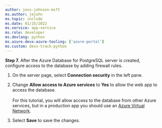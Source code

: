 ```yaml
---
author: jess-johnson-msft
ms.author: jejohn
ms.topic: include
ms.date: 01/25/2022
ms.service: app-service
ms.role: developer
ms.devlang: python
ms.azure.devx-azure-tooling: ['azure-portal']
ms.custom: devx-track-python
---
```


**Step 7.** After the Azure Database for PostgreSQL server is created, configure access to the database by adding firewall rules.

1. On the server page, select **Connection security** in the left pane.

1. Change **Allow access to Azure services** to **Yes** to allow the web app to access the database.
<br/><br/>
For this tutorial, you will allow access to the database from other Azure services, but in a production app you should use an [Azure Virtual Network](/azure/virtual-network/virtual-networks-overview).

1. Select **Save** to save the changes.